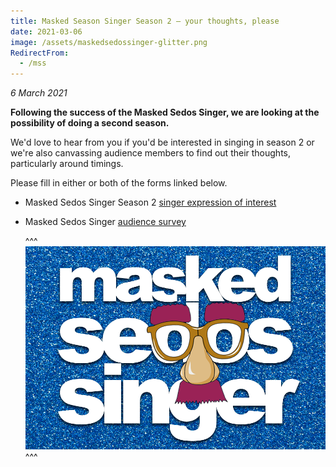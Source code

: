 ```yaml
---
title: Masked Season Singer Season 2 – your thoughts, please
date: 2021-03-06
image: /assets/maskedsedossinger-glitter.png
RedirectFrom:
  - /mss
---
```

*6 March 2021*

**Following the success of the Masked Sedos Singer, we are looking at the possibility of doing a second season.**

We'd love to hear from you if you'd be interested in singing in season 2 or we're also canvassing audience members to find out their thoughts, particularly around timings.

Please fill in either or both of the forms linked below.

* Masked Sedos Singer Season 2 [singer expression of interest](https://docs.google.com/forms/d/1ss4IFCQbuj0Zh_Q3HldjQrpIR6JYwCR-MxJNBAhuX8g/viewform?ts=603bcbb9&gxids=7628&edit_requested=true)
* Masked Sedos Singer [audience survey](https://docs.google.com/forms/d/1WRyUZNt8QMfNYPjjYhVe1K4nnGXp2EjleV9UMB35G-k/viewform?edit_requested=true&gxids=7628)

  ^^^ ![](/assets/maskedsedossinger-glitter.png)
  ^^^